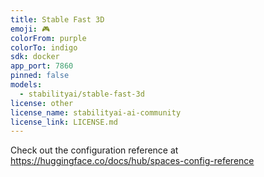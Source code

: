 ```yaml
---
title: Stable Fast 3D
emoji: 🎮
colorFrom: purple
colorTo: indigo
sdk: docker
app_port: 7860
pinned: false
models: 
  - stabilityai/stable-fast-3d
license: other
license_name: stabilityai-ai-community
license_link: LICENSE.md
---
```


Check out the configuration reference at https://huggingface.co/docs/hub/spaces-config-reference
